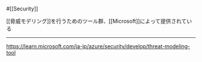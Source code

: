 #[[Security]]

[[脅威モデリング]]を行うためのツール群、[[Microsoft]]によって提供されている

---

<https://learn.microsoft.com/ja-jp/azure/security/develop/threat-modeling-tool>